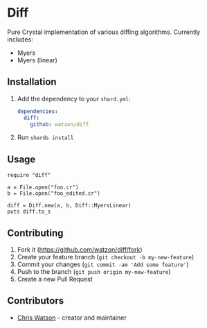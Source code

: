 # Diff

Pure Crystal implementation of various diffing algorithms. Currently includes:

- Myers
- Myers (linear)

## Installation

1. Add the dependency to your `shard.yml`:

   ```yaml
   dependencies:
     diff:
       github: watzon/diff
   ```

2. Run `shards install`

## Usage

```crystal
require "diff"

a = File.open("foo.cr")
b = File.open("foo_edited.cr")

diff = Diff.new(a, b, Diff::MyersLinear)
puts diff.to_s
```

## Contributing

1. Fork it (<https://github.com/watzon/diff/fork>)
2. Create your feature branch (`git checkout -b my-new-feature`)
3. Commit your changes (`git commit -am 'Add some feature'`)
4. Push to the branch (`git push origin my-new-feature`)
5. Create a new Pull Request

## Contributors

- [Chris Watson](https://github.com/watzon) - creator and maintainer
